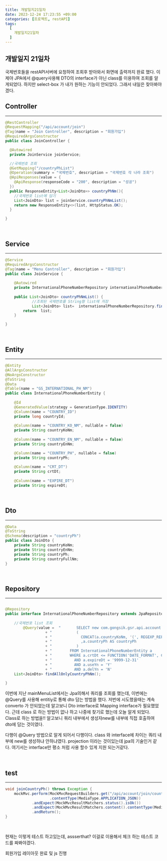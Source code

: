 ```yaml
---
title: 개발일지21일차
date: 2023-12-24 17:23:55 +09:00
categories: [프로젝트, restAPI]
tags:
  [
    개발일지21일차
  ]
---
```


## 개발일지 21일차
<p> 국제번호들을 restAPI서버에 요청하여 조회후 받아와서 화면에 출력까지 완료 했다. 이제야 JPA에서 @query사용해 DTO의 interface가 아닌 class를 이용하여 조회를 알게되었다.  하지만 select-box 가 내가 원하는 기능이 안되었다.
그래서 내일은 찾아봐야겠다.</p>


## Controller
___
```java
@RestController
@RequestMapping("/api/account/join")
@Tag(name = "Join Controller", description = "회원가입")
@RequiredArgsConstructor
public class JoinController {

  @Autowired
  private JoinService joinService;

  //국제번호 조회 
  @GetMapping("/countryPhList")
  @Operation(summary = "국제번호", description = "국제번호 각 나라 조회")
  @ApiResponses(value = {
    @ApiResponse(responseCode = "200", description = "성공")
  })
  public ResponseEntity<List<JoinDto>> countryPhNm(){
    //국제번호 list에 담기 
    List<JoinDto> list = joinService.countryPhNmList();
    return new ResponseEntity<>(list, HttpStatus.OK);
  }

}
```

<br>

## Service
___
```java
@Service
@RequiredArgsConstructor
@Tag(name = "Menu Controller", description = "회원가입")
public class JoinService {
	
	@Autowired
	private InternationalPhoneNumberRepository internationalPhoneNumberRepository;
	
	public List<JoinDto> countryPhNmList() {
		    //조회된 국제번호를 String형 list에 저장
			List<JoinDto> list=  internationalPhoneNumberRepository.findAllOnlyCountryPhNm();
		return  list;
	}

}
```
<br>

## Entity
___
```java
@Entity
@AllArgsConstructor
@NoArgsConstructor
@ToString
@Data	
@Table(name = "GS_INTERNATIONAL_PH_NM")
public class InternationalPhoneNumberEntity {
	
	@Id
	@GeneratedValue(strategy = GenerationType.IDENTITY)
	@Column(name = "COUNTRY_ID")
	private long countryId;
	
	@Column(name = "COUNTRY_KO_NM", nullable = false)
	private String countryKoNm;
	
	@Column(name = "COUNTRY_EN_NM", nullable = false)
    private String countryEnNm;

	@Column(name = "COUNTRY_PH", nullable = false)
    private String countryPh;
	
	@Column(name = "CRT_DT")
	private String crtDt;
   	
	@Column(name = "EXPIRE_DT")
	private String expireDt;

```
<br>

## Dto
___
```java
@Data
@ToString
@Schema(description = "countryPh")
public class JoinDto {
	private String countryKoNm;
	private String countryEnNm;
	private String countryPh;
	private String countryFullNm;
}
```

<br>

## Repository
___
```java

@Repository
public interface InternationalPhoneNumberRepository extends JpaRepository<InternationalPhoneNumberEntity, Long> {
	
	//국제번호 list 조회
		@Query(value =  "       SELECT new com.gongsik.gsr.api.account.join.dto.JoinDto																						"
				  + "          	(																																		"
				  + "			  CONCAT(a.countryKoNm, '(', REGEXP_REPLACE(a.countryEnNm,' ', ''), ')' , ' +', REGEXP_REPLACE(a.countryPh,' ','')) AS countryFullNm    "
				  + "			  ,a.countryPh AS countryPh   		 																									"
				  + "			)	                       																											 	"
				  + "		 FROM InternationalPhoneNumberEntity a																									    "
				  + "        WHERE a.crtDt <= FUNCTION('DATE_FORMAT', CURRENT_TIMESTAMP, '%Y-%m-%d')																    "
				  + "          AND a.expireDt = '9999-12-31'		    																								"
				  + "          AND a.useYn = 'Y' 																														"
				  + "          AND a.delYn = 'N' 																														")
	List<JoinDto> findAllOnlyCountryPhNm();
	
}
```
<p>이번에 지난 mainMenuList에서는 Jpa의해서 쿼리를 조회를 했는데, 이번에는 @Query를 사용해 entitiy로 통해 dto 담는 방법을 했다.
저번에 시도했을때는 계속 converto 가 안되었는데 알고보니 Dto interface로 Mapping interface가 필요했었다. 근데 class 로 하는 방법이 없나 하고 나중에 찾기로 했는데
오늘 알게 되었다. Class로 하는 방법을!! 알고보니 쿼리 내부에서 생성자new를 내부에 직접 호출하여 dto에 담는 것이였다. </p>
<p>다행이 @Query 방법으로 알게 되어서 다행이다. class 와 interface에 차이는 쿼리 내부에 new를 생성하냐 안하냐였다. projection 이라는 것이있는데 jpa의 기술인거 같다.
여기서는 interface만 평소 처럼 사용 할수 있게 지원 되는거같다.</p>

<br>

## test
___
```java
void joinCountryPh() throws Exception {
    mockMvc.perform(MockMvcRequestBuilders.get("/api/account/join/countryPhList") // API 엔드포인트 URL
                    .contentType(MediaType.APPLICATION_JSON))
            .andExpect(MockMvcResultMatchers.status().isOk())
            .andExpect(MockMvcResultMatchers.content().contentType(MediaType.APPLICATION_JSON))
            .andReturn();
}

```

<br>


<p>현재는 이렇게 테스트 하고있는데, assserthat? 이걸로 이용해서 체크 하는 테스트 코드를 짜봐야겠다. </p>
<p> 회원가입 레이아웃 완료 및 js 진행</p>



